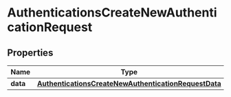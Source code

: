

# AuthenticationsCreateNewAuthenticationRequest


## Properties

| Name | Type | Description | Notes |
|------------ | ------------- | ------------- | -------------|
|**data** | [**AuthenticationsCreateNewAuthenticationRequestData**](AuthenticationsCreateNewAuthenticationRequestData.md) |  |  [optional] |



